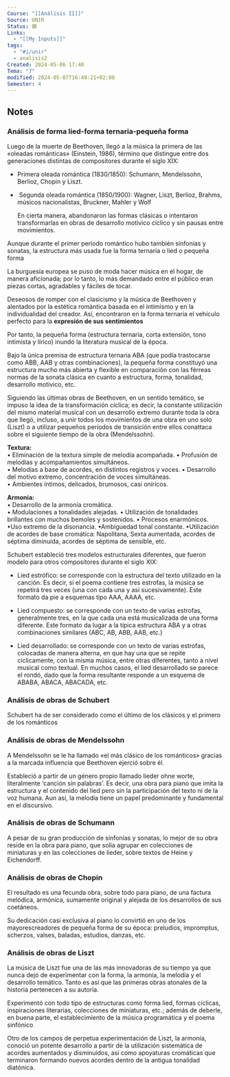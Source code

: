 ```yaml
---
Course: "[[Análisis II]]"
Source: UNIR
Status: 🟥
Links:
  - "[[My Inputs]]"
tags:
  - "#i/unir"
  - analisis2
Created: 2024-05-06 17:40
Tema: "7"
modified: 2024-05-07T16:49:21+02:00
Semester: 4
---
```


## Notes

### Análisis de forma lied-forma ternaria-pequeña forma

Luego de la muerte de Beethoven, llegó a la música la primera de las «oleadas románticas» (Einstein, 1986), término que distingue entre dos generaciones distintas de compositores durante el siglo XIX:

- Primera oleada romántica (1830/1850): Schumann, Mendelssohn, Berlioz, Chopin y Liszt.
  
-  Segunda oleada romántica (1850/1900): Wagner, Liszt, Berlioz, Brahms, músicos nacionalistas, Bruckner, Mahler y Wolf
  
  En cierta manera, abandonaron las formas clásicas o intentaron transformarlas en obras de desarrollo motívico cíclico y sin pausas entre movimientos.

Aunque durante el primer período romántico hubo también sinfonías y sonatas, la estructura más usada fue la forma ternaria o lied o pequeña forma

La burguesía europea se puso de moda hacer música en el hogar, de manera aficionada; por lo tanto, lo más demandado entre el público eran piezas cortas, agradables y fáciles de tocar.

Deseosos de romper con el clasicismo y la música de Beethoven y alentados por la estética romántica basada en el intimismo y en la individualidad del creador. Así, encontraron en la forma ternaria el vehículo perfecto para la **expresión de sus sentimientos**

Por tanto, la pequeña forma (estructura ternaria, corta extensión, tono intimista y lírico) inundó la literatura musical de la época.

Bajo la única premisa de estructura ternaria ABA (que podía trastocarse como ABB, AAB y otras combinaciones), la pequeña forma constituyó una estructura mucho más abierta y flexible en comparación con las férreas normas de la sonata clásica en cuanto a estructura, forma, tonalidad, desarrollo motívico, etc.

Siguiendo las últimas obras de Beethoven, en un sentido temático, se impuso la idea de la transformación cíclica; es decir, la constante utilización del mismo material musical con un desarrollo extremo durante toda la obra que llegó, incluso, a unir todos los movimientos de una obra en uno solo (Liszt) o a utilizar pequeños períodos de transición entre ellos conattaca sobre el siguiente tiempo de la obra (Mendelssohn).

**Textura:**  
• Eliminación de la textura simple de melodía acompañada. • Profusión de melodías y acompañamientos simultáneos.  
• Melodías a base de acordes, en distintos registros y voces. 
• Desarrollo del motivo extremo, concentración de voces simultáneas.  
• Ambientes íntimos, delicados, brumosos, casi oníricos.

**Armonía:**  
• Desarrollo de la armonía cromática.  
• Modulaciones a tonalidades alejadas.
• Utilización de tonalidades brillantes con muchos bemoles y sostenidos.
• Procesos enarmónicos.
•Uso extremo de la disonancia.
•Ambiguedad tonal constante.
•Utilización de acordes de base cromática: Napolitana, Sexta aumentada, acordes de séptima diminuida, acordes de séptima de sensible, etc.

Schubert estableció tres modelos estructurales diferentes, que fueron modelo para otros compositores durante el siglo XIX:

- Lied estrófico: se corresponde con la estructura del texto utilizado en la canción. Es decir, si el poema contiene tres estrofas, la música se repetirá tres veces (una con cada una y así sucesivamente). Este formato da pie a esquemas tipo AAA, AAAA, etc.
  
- Lied compuesto: se corresponde con un texto de varias estrofas, generalmente tres, en la que cada una está musicalizada de una forma diferente. Este formato da lugar a la típica estructura ABA y a otras combinaciones similares (ABC, AB, ABB, AAB, etc.)

- Lied desarrollado: se corresponde con un texto de varias estrofas, colocadas de manera alterna, en que hay una que se repite cíclicamente, con la misma música, entre otras diferentes, tanto a nivel musical como textual. En muchos casos, el lied desarrollado se parece el rondó, dado que la forma resultante responde a un esquema de ABABA, ABACA, ABACADA, etc.

### Análisis de obras de Schubert

Schubert ha de ser considerado como el último de los clásicos y el primero de los románticos

### Análisis de obras de Mendelssohn

A Mendelssohn se le ha llamado «el más clásico de los románticos» gracias a la marcada influencia que Beethoven ejerció sobre él.

Estableció a partir de un género propio llamado lieder ohne worte, literalmente ‘canción sin palabras’. Es decir, una obra para piano que imita la estructura y el contenido del lied pero sin la participación del texto ni de la voz humana. Aun así, la melodía tiene un papel predominante y fundamental en el discursivo.

### Análisis de obras de Schumann

A pesar de su gran producción de sinfonías y sonatas, lo mejor de su obra reside en la obra para piano, que solía agrupar en colecciones de miniaturas y en las colecciones de lieder, sobre textos de Heine y Eichendorff.

### Análisis de obras de Chopin

El resultado es una fecunda obra, sobre todo para piano, de una factura melódica, armónica, sumamente original y alejada de los desarrollos de sus coetáneos.

Su dedicación casi exclusiva al piano lo convirtió en uno de los mayorescreadores de pequeña forma de su época: preludios, impromptus, scherzos, valses, baladas, estudios, danzas, etc.

### Análisis de obras de Liszt

La música de Liszt fue una de las más innovadoras de su tiempo ya que nunca dejó de experimentar con la forma, la armonía, la melodía y el desarrollo temático. Tanto es así que las primeras obras atonales de la historia pertenecen a su autoría.

Experimentó con todo tipo de estructuras como forma lied, formas cíclicas, inspiraciones literarias, colecciones de miniaturas, etc.; además de deberle, en buena parte, el establecimiento de la música programática y el poema sinfónico

Otro de los campos de perpetua experimentación de Liszt, la armonía, conoció un potente desarrollo a partir de la utilización sistemática de acordes aumentados y disminuidos, así como apoyaturas cromáticas que terminaron formando nuevos acordes dentro de la antigua tonalidad diatónica.

